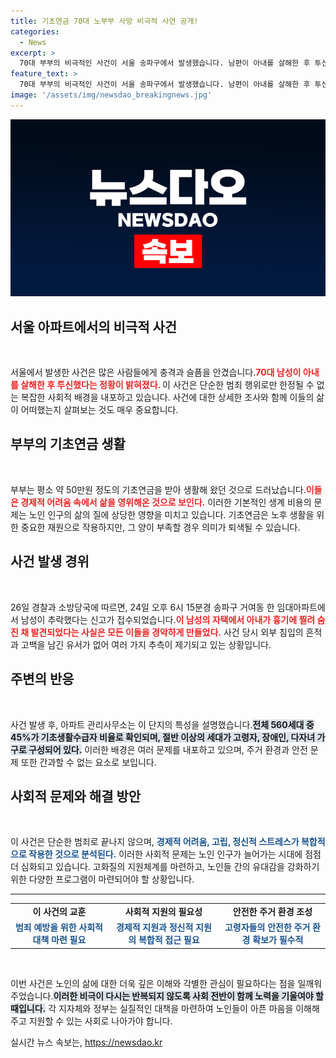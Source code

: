 ```yaml
---
title: 기초연금 70대 노부부 사망 비극적 사연 공개!
categories:
  - News
excerpt: >
  70대 부부의 비극적인 사건이 서울 송파구에서 발생했습니다. 남편이 아내를 살해한 후 투신한 이 사건의 배경에는 기초연금과 생활고가 얽혀 있습니다. 주민들은 반복되는 추락 사고에 대한 우려를 표하며, 고독한 노인들의 삶의 단면을 드러내고 있습니다.
feature_text: >
  70대 부부의 비극적인 사건이 서울 송파구에서 발생했습니다. 남편이 아내를 살해한 후 투신한 이 사건의 배경에는 기초연금과 생활고가 얽혀 있습니다. 주민들은 반복되는 추락 사고에 대한 우려를 표하며, 고독한 노인들의 삶의 단면을 드러내고 있습니다.
image: '/assets/img/newsdao_breakingnews.jpg'
---
```


<p><img src="/assets/img/newsdao_breakingnews.jpg" alt="firstkoreanews 속보" /></p>

<h2 data-ke-size="size26">서울 아파트에서의 비극적 사건</h2>

<p data-ke-size="size16">&nbsp;</p>

<p>서울에서 발생한 사건은 많은 사람들에게 충격과 슬픔을 안겼습니다.<b><span style="color: #ee2323;">70대 남성이 아내를 살해한 후 투신했다는 정황이 밝혀졌다. </span></b> 이 사건은 단순한 범죄 행위로만 한정될 수 없는 복잡한 사회적 배경을 내포하고 있습니다. 사건에 대한 상세한 조사와 함께 이들의 삶이 어떠했는지 살펴보는 것도 매우 중요합니다. </p>

<h2 data-ke-size="size26">부부의 기초연금 생활</h2>

<p data-ke-size="size16">&nbsp;</p>

<p>부부는 평소 약 50만원 정도의 기초연금을 받아 생활해 왔던 것으로 드러났습니다.<b><span style="color: #ee2323;">이들은 경제적 어려움 속에서 삶을 영위해온 것으로 보인다.</span></b> 이러한 기본적인 생계 비용의 문제는 노인 인구의 삶의 질에 상당한 영향을 미치고 있습니다. 기초연금은 노후 생활을 위한 중요한 재원으로 작용하지만, 그 양이 부족할 경우 의미가 퇴색될 수 있습니다. </p>

<h2 data-ke-size="size26">사건 발생 경위</h2>

<p data-ke-size="size16">&nbsp;</p>

<p>26일 경찰과 소방당국에 따르면, 24일 오후 6시 15분경 송파구 거여동 한 임대아파트에서 남성이 추락했다는 신고가 접수되었습니다.<b><span style="color: #ee2323;">이 남성의 자택에서 아내가 흉기에 찔려 숨진 채 발견되었다는 사실은 모든 이들을 경악하게 만들었다.</span></b> 사건 당시 외부 침입의 흔적과 고백을 남긴 유서가 없어 여러 가지 추측이 제기되고 있는 상황입니다. </p>

<h2 data-ke-size="size26">주변의 반응</h2>

<p data-ke-size="size16">&nbsp;</p>

<p>사건 발생 후, 아파트 관리사무소는 이 단지의 특성을 설명했습니다.<b><span style="background-color: #21538527;">전체 560세대 중 45%가 기초생활수급자 비율로 확인되며, 절반 이상의 세대가 고령자, 장애인, 다자녀 가구로 구성되어 있다.</span></b> 이러한 배경은 여러 문제를 내포하고 있으며, 주거 환경과 안전 문제 또한 간과할 수 없는 요소로 보입니다. </p>

<h2 data-ke-size="size26">사회적 문제와 해결 방안</h2>

<p data-ke-size="size16">&nbsp;</p>

<p>이 사건은 단순한 범죄로 끝나지 않으며, <b><span style="color: #1a5490;">경제적 어려움, 고립, 정신적 스트레스가 복합적으로 작용한 것으로 분석된다.</span></b> 이러한 사회적 문제는 노인 인구가 늘어가는 시대에 점점 더 심화되고 있습니다. 고화질의 지원체계를 마련하고, 노인들 간의 유대감을 강화하기 위한 다양한 프로그램이 마련되어야 할 상황입니다. </p>

<hr>

<table style="width: 100%; border-collapse: collapse;">
<tr>
<td style="text-align: center; height: 17px;"><b>이 사건의 교훈</b></td>
<td style="text-align: center; height: 17px;"><b>사회적 지원의 필요성</b></td>
<td style="text-align: center; height: 17px;"><b>안전한 주거 환경 조성</b></td>
</tr>
<tr>
<td style="text-align: center; height: 17px;"><b><span style="color: #1a5490;">범죄 예방을 위한 사회적 대책 마련 필요</span></b></td>
<td style="text-align: center; height: 17px;"><b><span style="color: #1a5490;">경제적 지원과 정신적 지원의 복합적 접근 필요</span></b></td>
<td style="text-align: center; height: 17px;"><b><span style="color: #1a5490;">고령자들의 안전한 주거 환경 확보가 필수적</span></b></td>
</tr>
</table>

<p data-ke-size="size16">&nbsp;</p>

<p>이번 사건은 노인의 삶에 대한 더욱 깊은 이해와 각별한 관심이 필요하다는 점을 일깨워 주었습니다.<b><span style="background-color: #21538527;">이러한 비극이 다시는 반복되지 않도록 사회 전반이 함께 노력을 기울여야 할 때입니다.</span></b> 각 지자체와 정부는 실질적인 대책을 마련하여 노인들이 아픈 마음을 이해해주고 지원할 수 있는 사회로 나아가야 합니다.</p>
실시간 뉴스 속보는, <a href="https://newsdao.kr" rel="dofollow">https://newsdao.kr</a>



